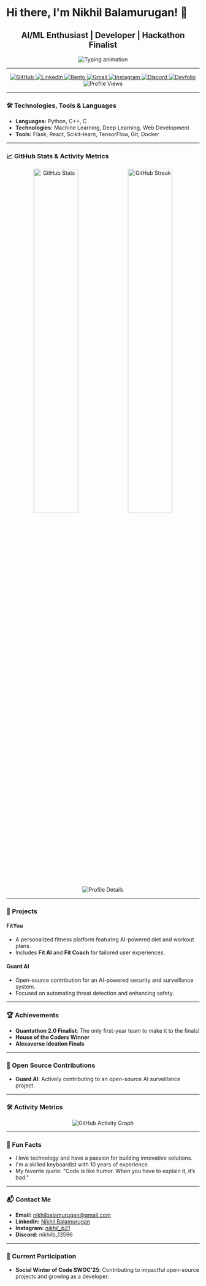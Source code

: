 # Hi there, I'm Nikhil Balamurugan! 👋

<div align="center">
  <h2><b>AI/ML Enthusiast | Developer | Hackathon Finalist</b></h2>
  <img src="https://readme-typing-svg.herokuapp.com?font=Poppins&size=28&color=FF4F00&center=true&vCenter=true&width=600&lines=Welcome+to+my+GitHub+profile!;AI/ML+Developer+%7C+Open-Source+Contributor;Hackathon+Finalist+%7C+Tech+Enthusiast" alt="Typing animation"/>
</div>

---

<div align="center">
  <a href="https://github.com/Nikhil210206" target="_blank">
    <img alt="GitHub" src="https://img.shields.io/badge/GitHub-%23121011.svg?style=for-the-badge&logo=github&logoColor=white"/>
  </a>
  <a href="https://www.linkedin.com/in/nikhil-b-029a6032b/" target="_blank">
    <img alt="LinkedIn" src="https://img.shields.io/badge/LinkedIn-0A66C2?style=for-the-badge&logo=linkedin&logoColor=white"/>
  </a>
  <a href="https://bento.me/nikhilb" target="_blank">
    <img alt="Bento" src="https://img.shields.io/badge/Bento.me-%23000000.svg?style=for-the-badge&logo=bento&logoColor=white"/>
  </a>
  <a href="mailto:nikhilbalamurugan@gmail.com" target="_blank">
    <img alt="Gmail" src="https://img.shields.io/badge/Gmail-D14836?style=for-the-badge&logo=gmail&logoColor=white"/>
  </a>
  <a href="https://www.instagram.com/_nikhil_b21_/" target="_blank">
    <img alt="Instagram" src="https://img.shields.io/badge/Instagram-E4405F?style=for-the-badge&logo=instagram&logoColor=white"/>
  </a>
  <a href="https://discord.com/users/nikhilb_13596" target="_blank">
    <img alt="Discord" src="https://img.shields.io/badge/Discord-5865F2?style=for-the-badge&logo=discord&logoColor=white"/>
  </a>
  <a href="https://devfolio.co/@Nikhil_6938" target="_blank">
    <img alt="Devfolio" src="https://img.shields.io/badge/Devfolio-%230A0A0A.svg?style=for-the-badge&logo=dev.to&logoColor=white"/>
  </a>
  <img alt="Profile Views" src="https://komarev.com/ghpvc/?username=Nikhil210206&label=Profile+Views&color=orange&style=flat-square"/>
</div>

---

### 🛠️ Technologies, Tools & Languages
- **Languages:** Python, C++, C
- **Technologies:** Machine Learning, Deep Learning, Web Development
- **Tools:** Flask, React, Scikit-learn, TensorFlow, Git, Docker

---

### 📈 GitHub Stats & Activity Metrics
<div align="center">
  <img src="https://github-readme-stats.vercel.app/api?username=Nikhil210206&show_icons=true&theme=radical" alt="GitHub Stats" width="48%"/>
  <img src="https://streak-stats.demolab.com?user=Nikhil210206&theme=radical&date_format=j%20M%5B%20Y%5D" alt="GitHub Streak" width="48%"/>
</div>
<div align="center">
  <img src="https://github-profile-summary-cards.vercel.app/api/cards/profile-details?username=Nikhil210206&theme=radical" alt="Profile Details"/>
</div>

---

### 🚀 Projects
#### **FitYou**
- A personalized fitness platform featuring AI-powered diet and workout plans.
- Includes **Fit AI** and **Fit Coach** for tailored user experiences.

#### **Guard AI**
- Open-source contribution for an AI-powered security and surveillance system.
- Focused on automating threat detection and enhancing safety.

---

### 🏆 Achievements
- **Quantathon 2.0 Finalist**: The only first-year team to make it to the finals!
- **House of the Coders Winner**
- **Alexaverse Ideation Finals**

---

### 🌟 Open Source Contributions
- **Guard AI**: Actively contributing to an open-source AI surveillance project.

---

### 🛠️ Activity Metrics
<div align="center">
  <img src="https://activity-graph.herokuapp.com/graph?username=Nikhil210206&theme=github" alt="GitHub Activity Graph"/>
</div>

---

### 🎉 Fun Facts
- I love technology and have a passion for building innovative solutions.
- I'm a skilled keyboardist with 10 years of experience.
- My favorite quote: "Code is like humor. When you have to explain it, it’s bad."

---

### 📬 Contact Me
- **Email:** [nikhilbalamurugan@gmail.com](mailto:nikhilbalamurugan@gmail.com)
- **LinkedIn:** [Nikhil Balamurugan](https://www.linkedin.com/in/nikhil-b-029a6032b/)
- **Instagram:** [_nikhil_b21_](https://www.instagram.com/_nikhil_b21_/)
- **Discord:** nikhilb_13596

---

### 🌟 Current Participation
- **Social Winter of Code SWOC'25**: Contributing to impactful open-source projects and growing as a developer.
